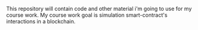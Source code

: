 This repository will contain code and other material i'm going to use for my course work.
My course work goal is simulation smart-contract's interactions in a blockchain.
